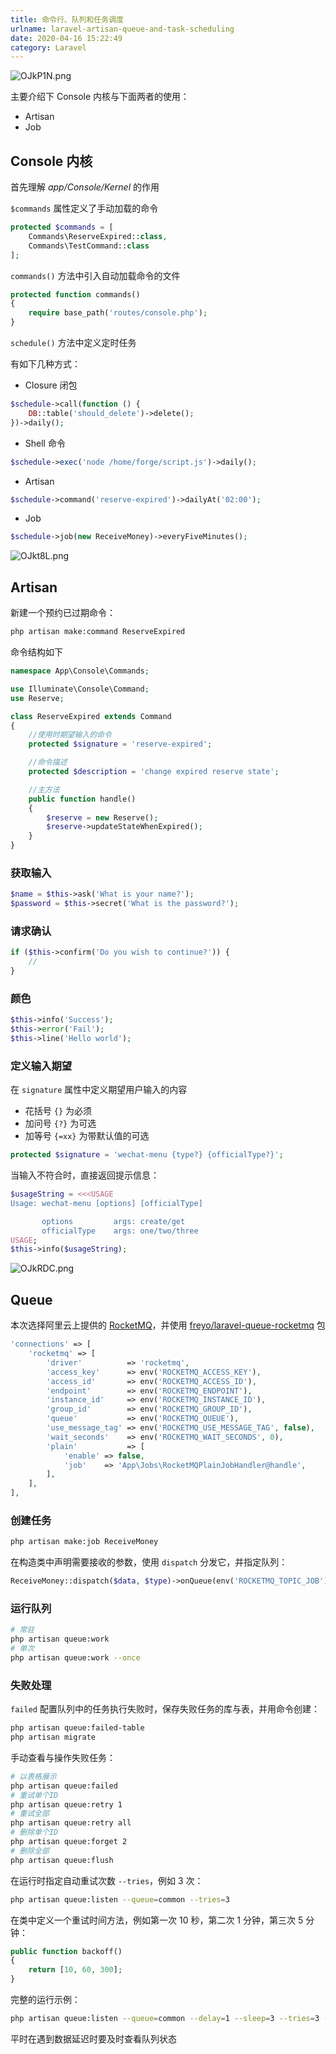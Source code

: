 ```yaml
---
title: 命令行、队列和任务调度
urlname: laravel-artisan-queue-and-task-scheduling
date: 2020-04-16 15:22:49
category: Laravel
---
```


![OJkP1N.png](https://ooo.0x0.ooo/2024/05/13/OJkP1N.png)

<!-- more -->

主要介绍下 Console 内核与下面两者的使用：

- Artisan
- Job

## Console 内核

首先理解 *app/Console/Kernel* 的作用

`$commands` 属性定义了手动加载的命令

```php
protected $commands = [
    Commands\ReserveExpired::class,
    Commands\TestCommand::class
];
```

`commands()` 方法中引入自动加载命令的文件

```php
protected function commands()
{
    require base_path('routes/console.php');
}
```

`schedule()` 方法中定义定时任务

有如下几种方式：

- Closure 闭包

```php
$schedule->call(function () {
    DB::table('should_delete')->delete();
})->daily();
```

- Shell 命令

```php
$schedule->exec('node /home/forge/script.js')->daily();
```

- Artisan

```php
$schedule->command('reserve-expired')->dailyAt('02:00');
```

- Job

```php
$schedule->job(new ReceiveMoney)->everyFiveMinutes();
```

![OJkt8L.png](https://ooo.0x0.ooo/2024/05/13/OJkt8L.png)

## Artisan

新建一个预约已过期命令：

```bash
php artisan make:command ReserveExpired
```

命令结构如下

```php
namespace App\Console\Commands;

use Illuminate\Console\Command;
use Reserve;

class ReserveExpired extends Command
{
    //使用时期望输入的命令
    protected $signature = 'reserve-expired';

    //命令描述
    protected $description = 'change expired reserve state';

    //主方法
    public function handle()
    {
        $reserve = new Reserve();
        $reserve->updateStateWhenExpired();
    }
}
```

### 获取输入

```php
$name = $this->ask('What is your name?');
$password = $this->secret('What is the password?');
```

### 请求确认

```php
if ($this->confirm('Do you wish to continue?')) {
    //
}
```

### 颜色

```php
$this->info('Success');
$this->error('Fail');
$this->line('Hello world');
```

### 定义输入期望

在 `signature` 属性中定义期望用户输入的内容

- 花括号 `{}` 为必须
- 加问号 `{?}` 为可选
- 加等号 `{=xx}` 为带默认值的可选

```php
protected $signature = 'wechat-menu {type?} {officialType?}';
```

当输入不符合时，直接返回提示信息：

```php
$usageString = <<<USAGE
Usage: wechat-menu [options] [officialType]

       options         args: create/get
       officialType    args: one/two/three
USAGE;
$this->info($usageString);
```

![OJkRDC.png](https://ooo.0x0.ooo/2024/05/13/OJkRDC.png)

## Queue

本次选择阿里云上提供的 [RocketMQ](https://help.aliyun.com/document_detail/141783.html)，并使用 [freyo/laravel-queue-rocketmq](https://github.com/freyo/laravel-queue-rocketmq) 包

```php config/queue.php
'connections' => [
    'rocketmq' => [
        'driver'          => 'rocketmq',
        'access_key'      => env('ROCKETMQ_ACCESS_KEY'),
        'access_id'       => env('ROCKETMQ_ACCESS_ID'),
        'endpoint'        => env('ROCKETMQ_ENDPOINT'),
        'instance_id'     => env('ROCKETMQ_INSTANCE_ID'),
        'group_id'        => env('ROCKETMQ_GROUP_ID'),
        'queue'           => env('ROCKETMQ_QUEUE'),
        'use_message_tag' => env('ROCKETMQ_USE_MESSAGE_TAG', false),
        'wait_seconds'    => env('ROCKETMQ_WAIT_SECONDS', 0),
        'plain'           => [
            'enable' => false,
            'job'    => 'App\Jobs\RocketMQPlainJobHandler@handle',
        ],
    ],
],
```

### 创建任务

```bash
php artisan make:job ReceiveMoney
```

在构造类中声明需要接收的参数，使用 `dispatch` 分发它，并指定队列：

```php
ReceiveMoney::dispatch($data, $type)->onQueue(env('ROCKETMQ_TOPIC_JOB'));
```

### 运行队列

```bash
# 常驻
php artisan queue:work
# 单次
php artisan queue:work --once
```

### 失败处理

`failed` 配置队列中的任务执行失败时，保存失败任务的库与表，并用命令创建：

```bash
php artisan queue:failed-table
php artisan migrate
```

手动查看与操作失败任务：

```bash
# 以表格展示
php artisan queue:failed
# 重试单个ID
php artisan queue:retry 1
# 重试全部
php artisan queue:retry all
# 删除单个ID
php artisan queue:forget 2
# 删除全部
php artisan queue:flush
```

在运行时指定自动重试次数 `--tries`，例如 3 次：

```bash
php artisan queue:listen --queue=common --tries=3
```

在类中定义一个重试时间方法，例如第一次 10 秒，第二次 1 分钟，第三次 5 分钟：

```php
public function backoff()
{
    return [10, 60, 300];
}
```

完整的运行示例：

```bash
php artisan queue:listen --queue=common --delay=1 --sleep=3 --tries=3 --timeout=600 --quiet | bash >> /var/log/message_common.log 2>&1
```

平时在遇到数据延迟时要及时查看队列状态
